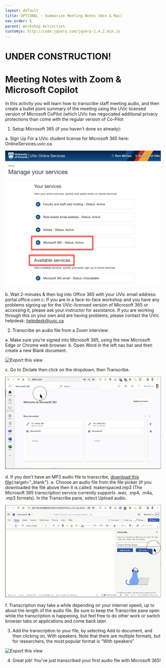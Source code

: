 ```yaml
---
layout: default
title: OPTIONAL - Summarize Meeting Notes (Win & Mac)
nav_order: 6
parent: Workshop Activities
customjs: http://code.jquery.com/jquery-1.4.2.min.js
---
```

# UNDER CONSTRUCTION!
# Meeting Notes with Zoom & Microsoft Copilot

In this activity you will learn how to transcribe staff meeting audio, and then create a bullet point summary of the meeting using the UVic licensed version of Microsoft CoPilot (which UVic has negociated additional privacy protections than come with the regular version of Co-Pilot

1. Setup Microsoft 365 (if you haven’t done so already):

  a. Sign Up For a UVic student license for Microsoft 365 here: OnlineServices.uvic.ca 

![Export this view](media/microsoft365-01.png)

  b. Wait 2-minutes & then log into Office 365 with your UVic email address: portal.office.com 
  c. If you are in a face-to-face workshop and you have any problems signing up for the UVic-licensed version of Microsoft 365 or accessing it, please ask your instructor for assistance. If you are working through this on your own and are having problems, please contact the UVic helpdesk: helpdesk@uvic.ca 


2. Transcribe an audio file from a Zoom interview:

  a. Make sure you’re signed into  Microsoft 365, using the new Microsoft Edge or Chrome web browser.
  b. Open Word in the left nav bar and then create a new Blank document.

![Export this view](media/microsoft365-02.gif)

  c. Go to  Dictate then click on the dropdown, then Transcribe.

![Export this view](media/microsoft365-03.gif)

  d. If you don’t have an MP3 audio file to transcribe, [download this file](https://uviclibraries.github.io/transcription/media/makerspaces.mp3){:target="_blank"}.
  e. Choose an audio file from the file picker (if you downloaded the file above then it is called: makerspaced.mp3 (The Microsoft 365 transcription service currently supports .wav, .mp4, .m4a, .mp3 formats). In the Transcribe pane, select Upload audio.

![Export this view](media/microsoft365-04.gif)

  f. Transcription may take a while depending on your internet speed, up to about the length of the audio file. Be sure to keep the Transcribe pane open while the transcription is happening, but feel free to do other work or switch browser tabs or applications and come back later.

3. Add the transcription to your file, by selecting Add to document, and then clicking on, With speakers. Note that there are multiple formats, but for researchers, the most popular format is “With speakers”

![Export this view](media/microsoft365-01.gif)

4. Great job! You’ve just transcribed your first audio file with Microsoft 365!

